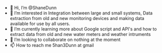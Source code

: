 - 👋 Hi, I’m @ShaneDunn
- 👀 I’m interested in Integration between large and small systems, Data extraction from old and new monitoring devices and making data available for use by all users.
- 🌱 I’m currently learning more about Google script and API's and how to extract data from old and new water meters and weather intruments
- 💞️ I’m looking to collaborate on nothing at the moment
- 📫 How to reach me 5han3Dunn at gmail

<!---
ShaneDunn/ShaneDunn is a ✨ special ✨ repository because its `README.md` (this file) appears on your GitHub profile.
You can click the Preview link to take a look at your changes.
--->

